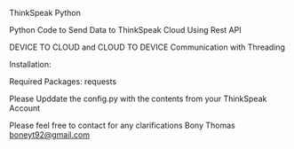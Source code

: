 ThinkSpeak Python 

Python Code to Send Data to ThinkSpeak Cloud Using Rest API

DEVICE TO CLOUD and CLOUD TO DEVICE Communication with Threading

Installation:

Required Packages:
	requests
	
Please Upddate the config.py with the contents from your ThinkSpeak Account



Please feel free to contact for any clarifications
Bony Thomas
boneyt92@gmail.com